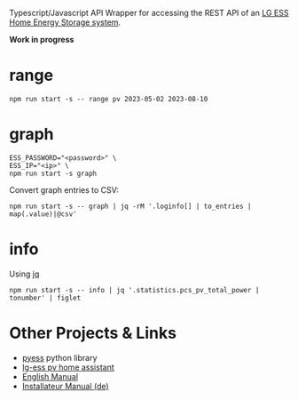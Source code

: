 Typescript/Javascript API Wrapper for accessing the REST API of an [LG ESS Home Energy Storage system](https://www.lg.com/de/business/ess-homeseries).

**Work in progress**

# range

    npm run start -s -- range pv 2023-05-02 2023-08-10

# graph

    ESS_PASSWORD="<password>" \
    ESS_IP="<ip>" \
    npm run start -s graph

Convert graph entries to CSV:

    npm run start -s -- graph | jq -rM '.loginfo[] | to_entries | map(.value)|@csv'

# info

Using [jq](https://jqlang.github.io/jq/)

    npm run start -s -- info | jq '.statistics.pcs_pv_total_power | tonumber' | figlet

# Other Projects & Links

- [pyess](https://www.lg.com/de/business/ess-homeseries) python library
- [lg-ess pv home assistant](https://github.com/Buktahula/hassio-addons)
- [English Manual](https://www.manualslib.de/manual/634794/Lg-Ess-Home-10.html#manual)
- [Installateur Manual (de)](https://www.lg.com/global/business/download/resources/ess/LG_ESS_Residential_EnerVu_Installer_Manual_DE.pdf)
